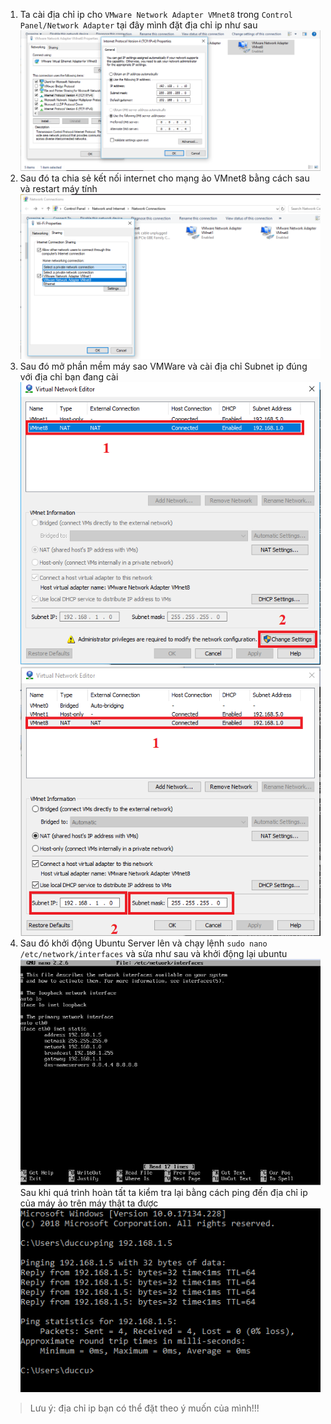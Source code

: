 1. Ta cài địa chỉ ip cho `VMware Network Adapter VMnet8` trong `Control Panel/Network Adapter` tại đây mình đặt địa chỉ ip như sau  
![Ảnh1](https://raw.githubusercontent.com/cuonghd97/thuctapmeditech/master/VMWare%20and%20Linux/Images/Image%201.png)  
2. Sau đó ta chia sẻ kết nối internet cho mạng ảo VMnet8 bằng cách sau và restart máy tính  
![Ảnh](https://raw.githubusercontent.com/cuonghd97/thuctapmeditech/master/VMWare%20and%20Linux/Images/Untitled.png)  
3. Sau đó mở phần mềm máy sao VMWare và cài địa chỉ Subnet ip đúng với địa chỉ bạn đang cài  
![Ảnh2](https://raw.githubusercontent.com/cuonghd97/thuctapmeditech/master/VMWare%20and%20Linux/Images/Image%202.png)  
![ảnh3](https://raw.githubusercontent.com/cuonghd97/thuctapmeditech/master/VMWare%20and%20Linux/Images/Image%203.png)  
4. Sau đó khởi động Ubuntu Server lên và chạy lệnh `sudo nano /etc/network/interfaces` và sửa như sau và khởi động lại ubuntu  
![Ảnh4](https://raw.githubusercontent.com/cuonghd97/thuctapmeditech/master/VMWare%20and%20Linux/Images/Image%204.png)  
Sau khi quá trình hoàn tất ta kiểm tra lại bằng cách ping đến địa chỉ ip của máy ảo trên máy thật ta được  
![Ảnh5](https://raw.githubusercontent.com/cuonghd97/thuctapmeditech/master/VMWare%20and%20Linux/Images/Image%205.png)  
> Lưu ý: địa chỉ ip bạn có thể đặt theo ý muốn của mình!!!
